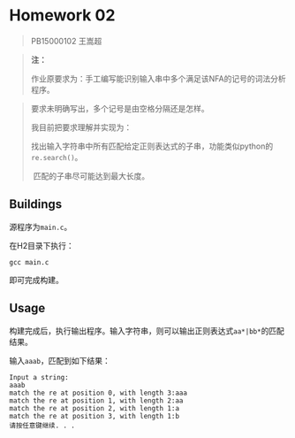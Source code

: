 # Homework 02

> PB15000102 王嵩超

> **注：**
>
> 作业原要求为：手工编写能识别输入串中多个满足该NFA的记号的词法分析程序。

> 要求未明确写出，多个记号是由空格分隔还是怎样。
>
> 我目前把要求理解并实现为：
>
> ​        找出输入字符串中所有匹配给定正则表达式的子串，功能类似python的`re.search()`。
>
> ​        匹配的子串尽可能达到最大长度。

## Buildings

源程序为`main.c`。

在H2目录下执行：

```
gcc main.c
```

即可完成构建。

## Usage

构建完成后，执行输出程序。输入字符串，则可以输出正则表达式`aa*|bb*`的匹配结果。

输入`aaab`，匹配到如下结果：

```
Input a string:
aaab
match the re at position 0, with length 3:aaa
match the re at position 1, with length 2:aa
match the re at position 2, with length 1:a
match the re at position 3, with length 1:b
请按任意键继续. . .
```

